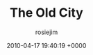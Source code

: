 ---
blog: travel
date: 2010-04-17 19:40:19 +0000
title: "The Old City"
author: rosiejim
permalink: /morocco/marrakech/honeymoon-2010/the-old-city/
---